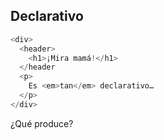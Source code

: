 ##  Declarativo

```js
<div>
  <header>
    <h1>¡Mira mamá!</h1>
  </header
  <p>
    Es <em>tan</em> declarativo…
  </p>
</div>
```

¿Qué produce?

